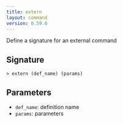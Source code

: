 ```yaml
---
title: extern
layout: command
version: 0.59.0
---
```


Define a signature for an external command

## Signature

```> extern (def_name) (params)```

## Parameters

 -  `def_name`: definition name
 -  `params`: parameters

